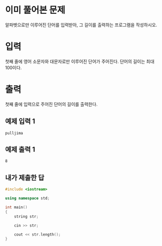 이미 풀어본 문제
============
알파벳으로만 이루어진 단어를 입력받아, 그 길이를 출력하는 프로그램을 작성하시오.

입력
==========
첫째 줄에 영어 소문자와 대문자로만 이루어진 단어가 주어진다. 단어의 길이는 최대 100이다.

출력
=========
첫째 줄에 입력으로 주어진 단어의 길이를 출력한다.

예제 입력 1 
----------
```
pulljima
```
예제 출력 1 
-----------
```
8
```

내가 제출한 답
------------
```cpp
#include <iostream>

using namespace std;

int main()
{
	string str;

	cin >> str;

	cout << str.length();
}
```
